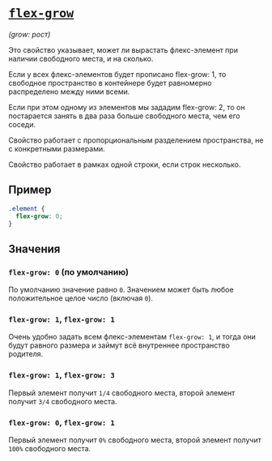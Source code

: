 # [`flex-grow`](../index.md)

_(grow: рост)_

Это свойство указывает, может ли вырастать флекс-элемент при наличии свободного места, и на сколько.

Если у всех флекс-элементов будет прописано flex-grow: 1, то свободное пространство в контейнере будет равномерно распределено между
ними всеми.

Если при этом одному из элементов мы зададим flex-grow: 2, то он постарается занять в два раза больше свободного места, чем его соседи.

Свойство работает с пропорциональным разделением пространства, не с конкретными размерами.

Свойство работает в рамках одной строки, если строк несколько.

## Пример

```css
.element {
  flex-grow: 0;
}
```

## Значения

### `flex-grow: 0` (по умолчанию)

По умолчанию значение равно `0`. Значением может быть любое положительное целое число (включая `0`).

### `flex-grow: 1`, `flex-grow: 1`

Очень удобно задать всем флекс-элементам `flex-grow: 1`, и тогда они будут равного размера и займут всё внутреннее пространство родителя.

### `flex-grow: 1`, `flex-grow: 3`

Первый элемент получит `1/4` свободного места, второй элемент получит `3/4` свободного места.

### `flex-grow: 0`, `flex-grow: 1`

Первый элемент получит `0%` свободного места, второй элемент получит `100%` свободного места.
